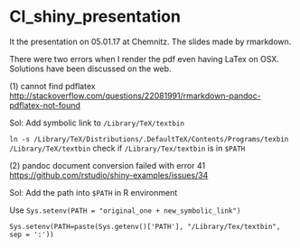 # CI_shiny_presentation
It the presentation on 05.01.17 at Chemnitz.
The slides made by rmarkdown.

There were two errors when I render the pdf even having LaTex on OSX.
Solutions have been discussed on the web.

(1) cannot find pdflatex
http://stackoverflow.com/questions/22081991/rmarkdown-pandoc-pdflatex-not-found

Sol:
Add symbolic link to `/Library/TeX/textbin`

`ln -s /Library/TeX/Distributions/.DefaultTeX/Contents/Programs/texbin /Library/TeX/textbin`
check if `/Library/Tex/textbin` is in `$PATH`

(2) pandoc document conversion failed with error 41
https://github.com/rstudio/shiny-examples/issues/34

Sol:
Add the path into `$PATH` in R environment

Use `Sys.setenv(PATH = "original_one + new_symbolic_link")`

`Sys.setenv(PATH=paste(Sys.getenv()['PATH'], "/Library/Tex/textbin", sep = ':'))`
